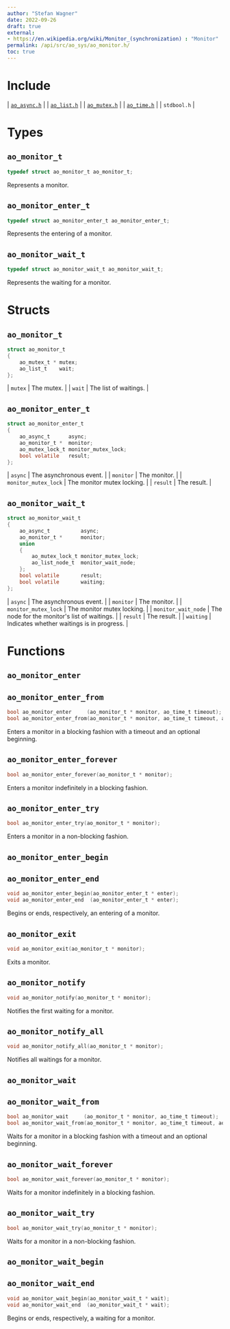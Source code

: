 ```yaml
---
author: "Stefan Wagner"
date: 2022-09-26
draft: true
external:
- https://en.wikipedia.org/wiki/Monitor_(synchronization) : "Monitor"
permalink: /api/src/ao_sys/ao_monitor.h/
toc: true
---
```


# Include

| [`ao_async.h`](ao_async.h.md) |
| [`ao_list.h`](../ao/ao_list.h.md) |
| [`ao_mutex.h`](ao_mutex.h.md) |
| [`ao_time.h`](ao_time.h.md) |
| `stdbool.h` |

# Types

## `ao_monitor_t`

```c
typedef struct ao_monitor_t ao_monitor_t;
```

Represents a monitor.

## `ao_monitor_enter_t`

```c
typedef struct ao_monitor_enter_t ao_monitor_enter_t;
```

Represents the entering of a monitor.

## `ao_monitor_wait_t`

```c
typedef struct ao_monitor_wait_t ao_monitor_wait_t;
```

Represents the waiting for a monitor.

# Structs

## `ao_monitor_t`

```c
struct ao_monitor_t
{
    ao_mutex_t * mutex;
    ao_list_t    wait;
};
```

| `mutex` | The mutex. |
| `wait` | The list of waitings. |

## `ao_monitor_enter_t`

```c
struct ao_monitor_enter_t
{
    ao_async_t      async;
    ao_monitor_t *  monitor;
    ao_mutex_lock_t monitor_mutex_lock;
    bool volatile   result;
};
```

| `async` | The asynchronous event. |
| `monitor` | The monitor. |
| `monitor_mutex_lock` | The monitor mutex locking. |
| `result` | The result. |

## `ao_monitor_wait_t`

```c
struct ao_monitor_wait_t
{
    ao_async_t          async;
    ao_monitor_t *      monitor;
    union
    {
        ao_mutex_lock_t monitor_mutex_lock;
        ao_list_node_t  monitor_wait_node;
    };
    bool volatile       result;
    bool volatile       waiting;
};
```

| `async` | The asynchronous event. |
| `monitor` | The monitor. |
| `monitor_mutex_lock` | The monitor mutex locking. |
| `monitor_wait_node` | The node for the monitor's list of waitings. |
| `result` | The result. |
| `waiting` | Indicates whether waitings is in progress. |

# Functions

## `ao_monitor_enter`
## `ao_monitor_enter_from`

```c
bool ao_monitor_enter     (ao_monitor_t * monitor, ao_time_t timeout);
bool ao_monitor_enter_from(ao_monitor_t * monitor, ao_time_t timeout, ao_time_t beginning);
```

Enters a monitor in a blocking fashion with a timeout and an optional beginning.

## `ao_monitor_enter_forever`

```c
bool ao_monitor_enter_forever(ao_monitor_t * monitor);
```

Enters a monitor indefinitely in a blocking fashion.

## `ao_monitor_enter_try`

```c
bool ao_monitor_enter_try(ao_monitor_t * monitor);
```

Enters a monitor in a non-blocking fashion.

## `ao_monitor_enter_begin`
## `ao_monitor_enter_end`

```c
void ao_monitor_enter_begin(ao_monitor_enter_t * enter);
void ao_monitor_enter_end  (ao_monitor_enter_t * enter);
```

Begins or ends, respectively, an entering of a monitor.

## `ao_monitor_exit`

```c
void ao_monitor_exit(ao_monitor_t * monitor);
```

Exits a monitor.

## `ao_monitor_notify`

```c
void ao_monitor_notify(ao_monitor_t * monitor);
```

Notifies the first waiting for a monitor.

## `ao_monitor_notify_all`

```c
void ao_monitor_notify_all(ao_monitor_t * monitor);
```

Notifies all waitings for a monitor.

## `ao_monitor_wait`
## `ao_monitor_wait_from`

```c
bool ao_monitor_wait     (ao_monitor_t * monitor, ao_time_t timeout);
bool ao_monitor_wait_from(ao_monitor_t * monitor, ao_time_t timeout, ao_time_t beginning);
```

Waits for a monitor in a blocking fashion with a timeout and an optional beginning.

## `ao_monitor_wait_forever`

```c
bool ao_monitor_wait_forever(ao_monitor_t * monitor);
```

Waits for a monitor indefinitely in a blocking fashion.

## `ao_monitor_wait_try`

```c
bool ao_monitor_wait_try(ao_monitor_t * monitor);
```

Waits for a monitor in a non-blocking fashion.

## `ao_monitor_wait_begin`
## `ao_monitor_wait_end`

```c
void ao_monitor_wait_begin(ao_monitor_wait_t * wait);
void ao_monitor_wait_end  (ao_monitor_wait_t * wait);
```

Begins or ends, respectively, a waiting for a monitor.
